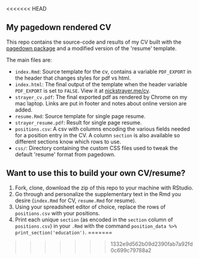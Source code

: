 <<<<<<< HEAD
## My pagedown rendered CV

This repo contains the source-code and results of my CV built with the [pagedown package](https://pagedown.rbind.io) and a modified version of the 'resume' template. 

The main files are:

- `index.Rmd`: Source template for the cv, contains a variable `PDF_EXPORT` in the header that changes styles for pdf vs html. 
- `index.html`: The final output of the template when the header variable `PDF_EXPORT` is set to `FALSE`. View it at [nickstrayer.me/cv](http://nickstrayer.me/cv).
- `strayer_cv.pdf`: The final exported pdf as rendered by Chrome on my mac laptop. Links are put in footer and notes about online version are added. 
- `resume.Rmd`: Source template for single page resume. 
- `strayer_resume.pdf`: Result for single page resume.
- `positions.csv`: A csv with columns encoding the various fields needed for a position entry in the CV. A column `section` is also available so different sections know which rows to use.
- `css/`: Directory containing the custom CSS files used to tweak the default 'resume' format from pagedown. 

## Want to use this to build your own CV/resume? 

1. Fork, clone, download the zip of this repo to your machine with RStudio.
2. Go through and personalize the supplementary text in the Rmd you desire (`index.Rmd` for CV, `resume.Rmd` for resume).
3. Using your spreadsheet editor of choice, replace the rows of `positions.csv` with your positions.
3. Print each unique `section` (as encoded in the `section` column of `positions.csv`) in your `.Rmd` with the command `position_data %>% print_section('education')`.
=======

>>>>>>> 1332e9d562b09d2390fab7a92fd0c699c79788a2
